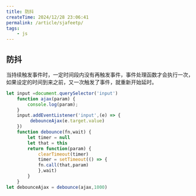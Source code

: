 ```yaml
---
title: 防抖
createTime: 2024/12/28 23:06:41
permalink: /article/sjafeetp/
tags:
    - js
---
```


## 防抖

当持续触发事件时，一定时间段内没有再触发事件，事件处理函数才会执行一次，如果设定的时间到来之前，又一次触发了事件，就重新开始延时。

```javascript
let input =document.querySelector('input')
    function ajax(param) {
        console.log(param);
    }
    input.addEventListener('input',(e) => {
         debounceAjax(e.target.value)
    })
    function debounce(fn,wait) {
        let timer = null
        let that = this
        return function(param) {  
            clearTimeout(timer)
            timer = setTimeout(() => {
            fn.call(that,param)
            },wait)
        }      
    }
let debounceAjax = debounce(ajax,1000)
```
